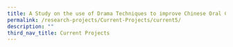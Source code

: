```yaml
---
title: A Study on the use of Drama Techniques to improve Chinese Oral Communication
permalink: /research-projects/Current-Projects/current5/
description: ""
third_nav_title: Current Projects
---
```

